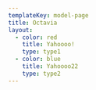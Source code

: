 ```yaml
---
templateKey: model-page
title: Octavia
layout:
  - color: red
    title: Yahoooo!
    type: type1
  - color: blue
    title: Yahoooo22
    type: type2
---
```


